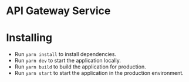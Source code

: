 # API Gateway Service

# Installing

- Run `yarn install` to install dependencies.
- Run `yarn dev` to start the application locally.
- Run  `yarn build` to build the application for production.
- Run  `yarn start` to start the application in the production environment.
